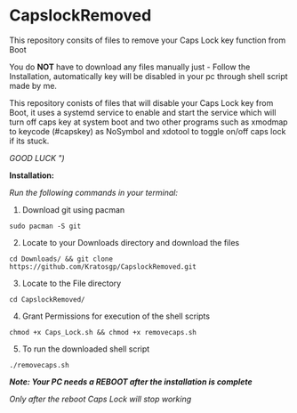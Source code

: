 # CapslockRemoved

This repository consits of files to remove your Caps Lock key function from Boot

You do **NOT** have to download any files manually just - Follow the Installation, automatically key will be disabled in your pc through shell script made by me.

This repository conists of files that will disable your Caps Lock key from Boot, it uses a systemd service to enable and start the service which will turn off caps key at system boot and two other programs such as xmodmap to keycode (#capskey) as NoSymbol and xdotool to toggle on/off caps lock if its stuck.

*GOOD LUCK ")*

**Installation:**

*Run the following commands in your terminal:*

   1. Download git using pacman
   
    sudo pacman -S git

   2. Locate to your Downloads directory and download the files

    cd Downloads/ && git clone https://github.com/Kratosgp/CapslockRemoved.git
    
   3. Locate to the File directory 
   
    cd CapslockRemoved/

   4. Grant Permissions for execution of the shell scripts

    chmod +x Caps_Lock.sh && chmod +x removecaps.sh 

   5. To run the downloaded shell script
   
    ./removecaps.sh
            
 ***Note: Your PC needs a REBOOT after the installation is complete***
 
 *Only after the reboot Caps Lock will stop working*
